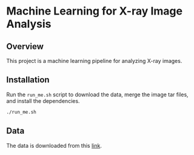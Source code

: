 # Machine Learning for X-ray Image Analysis

## Overview

This project is a machine learning pipeline for analyzing X-ray images. 

## Installation
Run the `run_me.sh` script to download the data, merge the image tar files, and install the dependencies.
```bash
./run_me.sh
```

## Data
The data is downloaded from this [link](https://github.com/MeioJane/SIXray/blob/master/data_list.txt).



